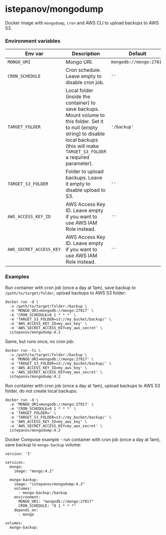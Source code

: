 istepanov/mongodump
===================

Docker image with `mongodump`, `cron` and AWS CLI to upload backups to AWS S3.

### Environment variables

| Env var               | Description | Default                 |
|-----------------------|-------------|-------------------------|
| `MONGO_URI`             | Mongo URI.  | `mongodb://mongo:27017` |
| `CRON_SCHEDULE`         | Cron schedule. Leave empty to disable cron job. | `''` |
| `TARGET_FOLDER`         | Local folder (inside the container) to save backups. Mount volume to this folder. Set it to null (empty string) to disable local backups (this will make `TARGET_S3_FOLDER` a required parameter). | `'/backup'` |
| `TARGET_S3_FOLDER`      | Folder to upload backups. Leave it empty to disable upload to S3. | `''` |
| `AWS_ACCESS_KEY_ID`     | AWS Access Key ID. Leave empty if you want to use AWS IAM Role instead. | `''` |
| `AWS_SECRET_ACCESS_KEY` | AWS Access Key ID. Leave empty if you want to use AWS IAM Role instead. | `''` |

### Examples

Run container with cron job (once a day at 1am), save backup to `/path/to/target/folder`, upload backups to AWS S3 folder:

    docker run -d \
      -v /path/to/target/folder:/backup \
      -e 'MONGO_URI=mongodb://mongo:27017' \
      -e 'CRON_SCHEDULE=0 1 * * *' \
      -e 'TARGET_S3_FOLDER=s3://my_bucket/backup/' \
      -e 'AWS_ACCESS_KEY_ID=my_aws_key' \
      -e 'AWS_SECRET_ACCESS_KEY=my_aws_secret' \
      istepanov/mongodump:4.2

Same, but runs once, no cron job:

    docker run -ti \
      -v /path/to/target/folder:/backup \
      -e 'MONGO_URI=mongodb://mongo:27017' \
      -e 'TARGET_S3_FOLDER=s3://my_bucket/backup/' \
      -e 'AWS_ACCESS_KEY_ID=my_aws_key' \
      -e 'AWS_SECRET_ACCESS_KEY=my_aws_secret' \
      istepanov/mongodump:4.2

Run container with cron job (once a day at 1am), upload backups to AWS S3 folder, do not create local backups:

    docker run -d \
      -e 'MONGO_URI=mongodb://mongo:27017' \
      -e 'CRON_SCHEDULE=0 1 * * *' \
      -e 'TARGET_FOLDER=' \
      -e 'TARGET_S3_FOLDER=s3://my_bucket/backup/' \
      -e 'AWS_ACCESS_KEY_ID=my_aws_key' \
      -e 'AWS_SECRET_ACCESS_KEY=my_aws_secret' \
      istepanov/mongodump:4.2

Docker Compose example - run container with cron job (once a day at 1am), save backup to `mongo-backup` volume:

    version: '3'

    services:
      mongo:
        image: "mongo:4.2"

      mongo-backup:
        image: "istepanov/mongodump:4.2"
        volumes:
          - mongo-backup:/backup
        environment:
          MONGO_URI: "mongodb://mongo:27017"
          CRON_SCHEDULE: "0 1 * * *"
        depends_on:
          - mongo

    volumes:
      mongo-backup:
